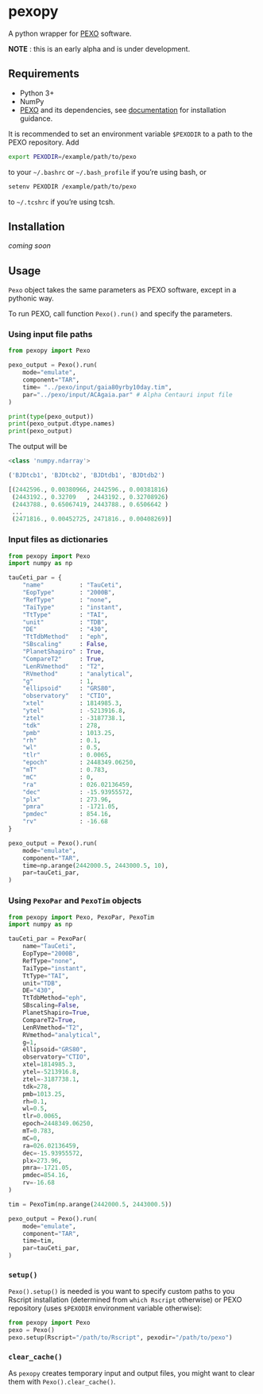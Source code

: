 # pexopy

A python wrapper for [PEXO](https://github.com/phillippro/pexo) software.

**NOTE** : this is an early alpha and is under development.

## Requirements

- Python 3+
- NumPy
- [PEXO](https://github.com/phillippro/pexo) and its dependencies, see [documentation](http://rpubs.com/Fabo/pexo) for installation guidance.

It is recommended to set an environment variable `$PEXODIR` to a path to the PEXO repository. Add

```sh
export PEXODIR=/example/path/to/pexo
```

to your `~/.bashrc` or `~/.bash_profile` if you’re using bash, or

```sh
setenv PEXODIR /example/path/to/pexo
```

to `~/.tcshrc` if you’re using tcsh.

## Installation

*coming soon*

## Usage

`Pexo` object takes the same parameters as PEXO software, except in a pythonic way.

To run PEXO, call function `Pexo().run()` and specify the parameters.

### Using input file paths

```python
from pexopy import Pexo

pexo_output = Pexo().run(
    mode="emulate",
    component="TAR",
    time= "../pexo/input/gaia80yrby10day.tim",
    par="../pexo/input/ACAgaia.par" # Alpha Centauri input file
)

print(type(pexo_output))
print(pexo_output.dtype.names)
print(pexo_output)
```

The output will be

```python
<class 'numpy.ndarray'>

('BJDtcb1', 'BJDtcb2', 'BJDtdb1', 'BJDtdb2')

[(2442596., 0.00380966, 2442596., 0.00381816)
 (2443192., 0.32709   , 2443192., 0.32708926)
 (2443788., 0.65067419, 2443788., 0.6506642 )
 ...
 (2471816., 0.00452725, 2471816., 0.00408269)]
```

### Input files as dictionaries

```python
from pexopy import Pexo
import numpy as np

tauCeti_par = {
    "name"          : "TauCeti",
    "EopType"       : "2000B",
    "RefType"       : "none",
    "TaiType"       : "instant",
    "TtType"        : "TAI",
    "unit"          : "TDB",
    "DE"            : "430",
    "TtTdbMethod"   : "eph",
    "SBscaling"     : False,
    "PlanetShapiro" : True,
    "CompareT2"     : True,
    "LenRVmethod"   : "T2",
    "RVmethod"      : "analytical",
    "g"             : 1,
    "ellipsoid"     : "GRS80",
    "observatory"   : "CTIO",
    "xtel"          : 1814985.3,
    "ytel"          : -5213916.8,
    "ztel"          : -3187738.1,
    "tdk"           : 278,
    "pmb"           : 1013.25,
    "rh"            : 0.1,
    "wl"            : 0.5,
    "tlr"           : 0.0065,
    "epoch"         : 2448349.06250,
    "mT"            : 0.783,
    "mC"            : 0,
    "ra"            : 026.02136459,
    "dec"           : -15.93955572,
    "plx"           : 273.96,
    "pmra"          : -1721.05,
    "pmdec"         : 854.16,
    "rv"            : -16.68
}

pexo_output = Pexo().run(
    mode="emulate",
    component="TAR",
    time=np.arange(2442000.5, 2443000.5, 10),
    par=tauCeti_par,
)
```

### Using `PexoPar` and `PexoTim` objects

```python
from pexopy import Pexo, PexoPar, PexoTim
import numpy as np

tauCeti_par = PexoPar(
    name="TauCeti",
    EopType="2000B",
    RefType="none",
    TaiType="instant",
    TtType="TAI",
    unit="TDB",
    DE="430",
    TtTdbMethod="eph",
    SBscaling=False,
    PlanetShapiro=True,
    CompareT2=True,
    LenRVmethod="T2",
    RVmethod="analytical",
    g=1,
    ellipsoid="GRS80",
    observatory="CTIO",
    xtel=1814985.3,
    ytel=-5213916.8,
    ztel=-3187738.1,
    tdk=278,
    pmb=1013.25,
    rh=0.1,
    wl=0.5,
    tlr=0.0065,
    epoch=2448349.06250,
    mT=0.783,
    mC=0,
    ra=026.02136459,
    dec=-15.93955572,
    plx=273.96,
    pmra=-1721.05,
    pmdec=854.16,
    rv=-16.68
)

tim = PexoTim(np.arange(2442000.5, 2443000.5))

pexo_output = Pexo().run(
    mode="emulate",
    component="TAR",
    time=tim,
    par=tauCeti_par,
)
```

### `setup()`

`Pexo().setup()` is needed is you want to specify custom paths to you Rscript installation (determined from `which Rscript` otherwise) or PEXO repository (uses `$PEXODIR` environment variable otherwise):

```python
from pexopy import Pexo
pexo = Pexo()
pexo.setup(Rscript="/path/to/Rscript", pexodir="/path/to/pexo")
```

### `clear_cache()`

As `pexopy` creates temporary input and output files, you might want to clear them with `Pexo().clear_cache()`.
